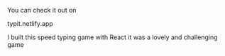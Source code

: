 You can check it out on 

typit.netlify.app

I built this speed typing game with React it was a lovely and challenging game 

